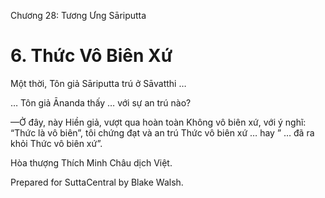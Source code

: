  

Chương 28: Tương Ưng Sāriputta

# 6\. Thức Vô Biên Xứ

Một thời, Tôn giả Sāriputta trú ở Sāvatthi …

… Tôn giả Ānanda thấy … với sự an trú nào?

—Ở đây, này Hiền giả, vượt qua hoàn toàn Không vô biên xứ, với ý nghĩ: “Thức là vô biên”, tôi chứng đạt và an trú Thức vô biên xứ … hay ” … đã ra khỏi Thức vô biên xứ”.

Hòa thượng Thích Minh Châu dịch Việt.

Prepared for SuttaCentral by Blake Walsh.